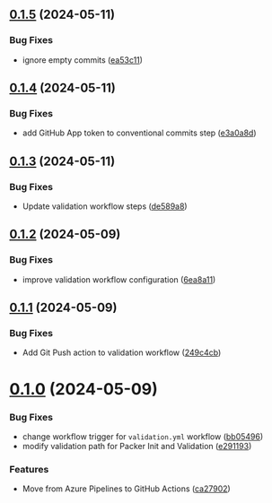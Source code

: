 ## [0.1.5](https://github.com/binary-braids/packer-esxi/compare/v0.1.4...v0.1.5) (2024-05-11)


### Bug Fixes

* ignore empty commits ([ea53c11](https://github.com/binary-braids/packer-esxi/commit/ea53c1177dc54cd8e80bbaaf2d936a94e3f209ac))



## [0.1.4](https://github.com/binary-braids/packer-esxi/compare/v0.1.3...v0.1.4) (2024-05-11)


### Bug Fixes

* add GitHub App token to conventional commits step ([e3a0a8d](https://github.com/binary-braids/packer-esxi/commit/e3a0a8d7ef2c9349982852c9547b28839521d5b9))



## [0.1.3](https://github.com/binary-braids/packer-esxi/compare/v0.1.2...v0.1.3) (2024-05-11)


### Bug Fixes

* Update validation workflow steps ([de589a8](https://github.com/binary-braids/packer-esxi/commit/de589a896a3a7e4cc1d64f18c51621bc29b9ef11))



## [0.1.2](https://github.com/binary-braids/packer-esxi/compare/v0.1.1...v0.1.2) (2024-05-09)


### Bug Fixes

* improve validation workflow configuration ([6ea8a11](https://github.com/binary-braids/packer-esxi/commit/6ea8a1145bfdc287da4c3ea5541a387d2b69d2a9))



## [0.1.1](https://github.com/binary-braids/packer-esxi/compare/v0.1.0...v0.1.1) (2024-05-09)


### Bug Fixes

* Add Git Push action to validation workflow ([249c4cb](https://github.com/binary-braids/packer-esxi/commit/249c4cb5ab71be934ac6dcb3cd5688ae0d46e182))



# [0.1.0](https://github.com/binary-braids/packer-esxi/compare/ca279024cbb4f4efb815159fe45b5979753d2f98...v0.1.0) (2024-05-09)


### Bug Fixes

* change workflow trigger for `validation.yml` workflow ([bb05496](https://github.com/binary-braids/packer-esxi/commit/bb054961dbbb96a6967ac5c58e39867bb99b7b3b))
* modify validation path for Packer Init and Validation ([e291193](https://github.com/binary-braids/packer-esxi/commit/e291193440189c0fb414413766318b59303fd00e))


### Features

* Move from Azure Pipelines to GitHub Actions ([ca27902](https://github.com/binary-braids/packer-esxi/commit/ca279024cbb4f4efb815159fe45b5979753d2f98))



